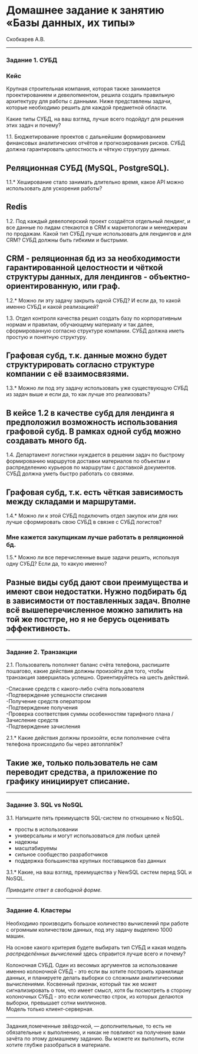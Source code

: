 # Домашнее задание к занятию «Базы данных, их типы»
Скобкарев А.В.


---

### Задание 1. СУБД

### Кейс
Крупная строительная компания, которая также занимается проектированием и девелопментом, решила создать 
правильную архитектуру для работы с данными. Ниже представлены задачи, которые необходимо решить для
каждой предметной области. 

Какие типы СУБД, на ваш взгляд, лучше всего подойдут для решения этих задач и почему? 
 
1.1. Бюджетирование проектов с дальнейшим формированием финансовых аналитических отчётов и прогнозирования рисков.
СУБД должна гарантировать целостность и чёткую структуру данных.

## Реляционная СУБД (MySQL, PostgreSQL).

1.1.* Хеширование стало занимать длительно время, какое API можно использовать для ускорения работы? 

## Redis

1.2. Под каждый девелоперский проект создаётся отдельный лендинг, и все данные по лидам стекаются в CRM к 
маркетологам и менеджерам по продажам. Какой тип СУБД лучше использовать для лендингов и для CRM? 
СУБД должны быть гибкими и быстрыми.

## CRM - реляционная бд из за необходимости гарантированной целостности и чёткой структуры данных, для лендингов - объектно-ориентированную, или граф.

1.2.* Можно ли эту задачу закрыть одной СУБД? И если да, то какой именно СУБД и какой реализацией?

1.3. Отдел контроля качества решил создать базу по корпоративным нормам и правилам, обучающему материалу 
и так далее, сформированную согласно структуре компании. СУБД должна иметь простую и понятную структуру.

## Графовая субд, т.к. данные можно будет структурировать согласно структуре компании с её взаимосвязями.

1.3.* Можно ли под эту задачу использовать уже существующую СУБД из задач выше и если да, то как лучше это 
реализовать?

## В кейсе 1.2 в качестве субд для лендинга я предположил возможность использования графовой субд. В рамках одной субд можно создавать много бд.

1.4. Департамент логистики нуждается в решении задач по быстрому формированию маршрутов доставки материалов 
по объектам и распределению курьеров по маршрутам с доставкой документов. СУБД должна уметь быстро работать
со связями.

## Графовая субд, т.к. есть чёткая зависимость между складами и маршрутами.

1.4.* Можно ли к этой СУБД подключить отдел закупок или для них лучше сформировать свою СУБД в связке с СУБД 
логистов?

### Мне кажется закупщикам лучше работать в реляционной бд.

1.5.* Можно ли все перечисленные выше задачи решить, используя одну СУБД? Если да, то какую именно?

## Разные виды субд дают свои преимущества и имеют свои недостатки. Нужно подбирать бд в зависимости от поставленных задач. Вполне всё вышеперечисленное можно запилить на той же постгре, но я не берусь оценивать эффективность.

---

### Задание 2. Транзакции

2.1. Пользователь пополняет баланс счёта телефона, распишите пошагово, какие действия должны произойти для того, чтобы 
транзакция завершилась успешно. Ориентируйтесь на шесть действий.

-Списание средств с какого-либо счёта пользователя  
-Подтверждение успешности списания  
-Получение средств оператором  
-Подтверждение получения  
-Проверка соответствия суммы особенностям тарифного плана / Зачисление средств  
-Подтверждение зачисления  

2.1.* Какие действия должны произойти, если пополнение счёта телефона происходило бы через автоплатёж?

## Такие же, только пользователь не сам переводит средства, а приложение по графику инициирует списание.

---

### Задание 3. SQL vs NoSQL

3.1. Напишите пять преимуществ SQL-систем по отношению к NoSQL. 

- просты в использовании  
- универсальны и могут использоваться для любых целей  
- надежны  
- масштабируемы  
- сильное сообщество разработчиков  
- поддержка большинства крупных поставщиков баз данных  

3.1.* Какие, на ваш взгляд, преимущества у NewSQL систем перед SQL и NoSQL.

*Приведите ответ в свободной форме.*

---

### Задание 4. Кластеры

Необходимо производить большое количество вычислений при работе с огромным количеством данных, под эту задачу 
выделено 1000 машин. 

На основе какого критерия будете выбирать тип СУБД и какая модель *распределённых вычислений* 
здесь справится лучше всего и почему?

Колоночная СУБД.
Один из весомых аргументов за использование именно колоночной СУБД - это если вы хотите построить хранилище данных, и планируете делать выборки со сложными аналитическими вычислениями. Косвенный признак, который так же может сигнализировать о том, что имеет смысл, хотя бы посмотреть в сторону колоночных СУБД - это если количество строк, из которых делаются выборки, превышает сотни миллионов.  
Модель только клиент-серверная.

---

Задания,помеченные звёздочкой, — дополнительные, то есть не обязательные к выполнению, и никак не повлияют на получение вами зачёта по этому домашнему заданию. Вы можете их выполнить, если хотите глубже разобраться в материале.
